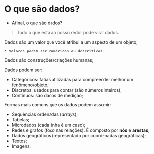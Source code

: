 # O que são dados?  

- Afinal, o que são dados? 

> Tudo o que está ao nosso redor pode virar dados.  

Dados são um valor que você atribui a um aspecto de um objeto;  

    * Valores podem ser numéricos ou descritivos.  

Dados são construções/criações humanas;  

Dados podem ser: 

* Categóricos: fatias utilizadas para compreender melhor um fenômeno/objeto;  
* Discretos: usados para contar (são números inteiros);   
* Contínuos: são dados de medição;  

Formas mais comuns que os dados podem assumir:  

* Sequências ordenadas (*arrays*);  
* Tabelas;  
* Microdados (cada linha é um caso);  
* Redes e grafos (foco nas relações). É composto por **nós** e **arestas**;  
* Dados geográficos (representado por coordenadas geográficas);  
* Textos;  
* Imagens;  

